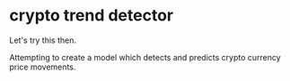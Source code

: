 # crypto trend detector
Let's try this then.

Attempting to create a model which detects and predicts crypto currency price movements.
